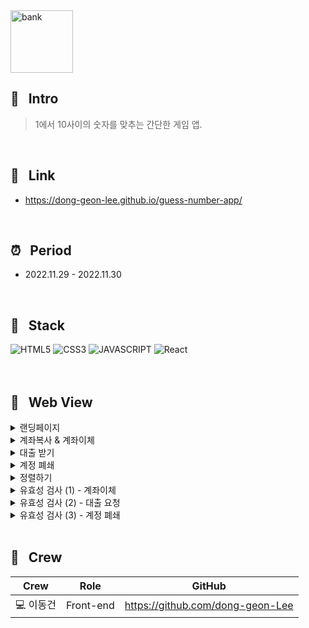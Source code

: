 <img width="100" height="100" alt="bank" src="https://user-images.githubusercontent.com/69576865/207801780-be3f75b6-0bb6-42c1-bcb8-950e32cd1cad.png">


## :mag_right: &nbsp; Intro

> 1에서 10사이의 숫자를 맞추는 간단한 게임 앱.
<br/>

## :link: &nbsp; Link
- https://dong-geon-lee.github.io/guess-number-app/
<br/>  

## :alarm_clock: &nbsp; Period
 - 2022.11.29 - 2022.11.30
<br/>

## :seedling: &nbsp; Stack  
![HTML5](https://img.shields.io/badge/HTML5-E34F26?style=for-the-badge&logo=HTML5&logoColor=fff)
![CSS3](https://img.shields.io/badge/CSS3-1572B6?style=for-the-badge&logo=CSS3&logoColor=fff)
![JAVASCRIPT](https://img.shields.io/badge/JavaScript-343a40?style=for-the-badge&logo=JavaScript&logoColor=F7DF1E)
![React](https://img.shields.io/badge/React-444444?style=for-the-badge&logo=React)
<br/>
<br/>
<br/>

## :eyes: &nbsp; Web View
<details>
<summary>랜딩페이지</summary>  
<div markdown="1">
</div>
<img width="600" alt=""
 src="https://user-images.githubusercontent.com/69576865/207805522-3b09a6eb-3913-40e6-be1e-c5e0b526b2bc.gif">
</details>

<details>
<summary>계좌복사 & 계좌이체</summary>  
<div markdown="1">
</div>
<img width="600" alt=""
 src="https://user-images.githubusercontent.com/69576865/207610277-50bcc798-3d0d-4aaf-9bd0-f18e528211c9.gif">
</details>

<details>
<summary>대출 받기</summary>  
<div markdown="1">
</div>
<img width="600" alt=""
 src="https://user-images.githubusercontent.com/69576865/207613936-5bcffdd3-57ef-4417-9f66-bcc25781ab31.gif">
</details>

<details>
<summary>계정 폐쇄</summary>  
<div markdown="1">
</div>
<img width="600" alt=""
 src="https://user-images.githubusercontent.com/69576865/207615968-0597d1dc-b7db-426a-8151-55f8e56c3178.gif">
</details>

<details>
<summary>정렬하기</summary>  
<div markdown="1">
</div>
<img width="600" alt=""
 src="https://user-images.githubusercontent.com/69576865/207617366-baa91f0f-38f0-4b79-b0b8-38ede2542e05.gif">
</details>

<details>
<summary>유효성 검사 (1) - 계좌이체</summary>  
 <img width="600" alt=""
 src="https://user-images.githubusercontent.com/69576865/207621527-1b2e1577-e792-45a3-936c-16f704834513.gif">
 <div markdown="1">
   <h4>예외조건</h4>
   <p>1) 계좌번호를 입력하지 않는 경우</p>
   <p>2) 이체금액을 입력하지 않는 경우</p>
   <p>3) 계좌번호 이체금액 모두 입력하지 않는 경우</p>
   <p>4) 자기 스스로에게 이체하는 경우</p>
   <p>5) 잘못된 계좌번호를 입력하는 경우</p>
   <p>6) 이체한도 100만원을 초과하는 경우</p>
   <p>7) 잔액이 부족한 경우 </p>
 </div>
</details>

<details>
<summary>유효성 검사 (2) - 대출 요청</summary>  
 <img width="600" alt=""
 src="https://user-images.githubusercontent.com/69576865/207626418-e099a905-f3e6-40a7-94cf-7968ad0ec964.gif">
 <div markdown="1">
   <h4>예외조건</h4>
   <p>1) 계좌명의를 입력하지 않는 경우</p>
   <p>2) 대출금액을 입력하지 않는 경우</p>
   <p>3) 계좌명의와 대출금액 모두 입력하지 않는 경우</p>
   <p>4) 본의명의로 대출하지 않는 경우</p>
   <p>5) 대출한도 1000만원을 초과하는 경우</p>
 </div>
</details>

<details>
<summary>유효성 검사 (3) - 계정 폐쇄</summary>  
 <img width="600" alt=""
 src="https://user-images.githubusercontent.com/69576865/207628572-ae7799c3-6103-4032-982d-eb7c5daa3000.gif">
 <div markdown="1">
   <h4>예외조건</h4>
   <p>1) 아이디를 입력하지 않는 경우</p>
   <p>2) 비밀번호을 입력하지 않는 경우</p>
   <p>3) 아이디가 존재하지 않거나 일치하지 않는 경우</p>
   <p>4) 비밀번호가 일치하지 않는 경우</p>
   <p>5) 아이디와 비밀번호 모두 입력하지 않은 경우</p>
 </div>
</details>
</br>

## :bust_in_silhouette: &nbsp; Crew
Crew | Role | GitHub
----- | ----- | -----
💻 이동건 | Front-end | https://github.com/dong-geon-Lee
<br/>
